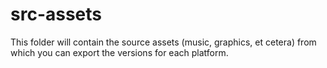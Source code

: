# src-assets
This folder will contain the source assets (music, graphics, et cetera) from which you can export the versions for each platform.